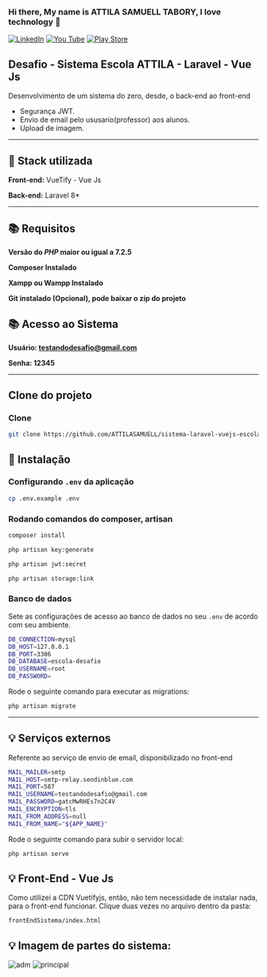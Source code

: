 

### Hi there, My name is ATTILA  SAMUELL TABORY, I love technology 👋

[![LinkedIn ](https://img.shields.io/badge/LinkedIn-0077B5?style=for-the-badge&logo=linkedin&logoColor=white)](https://www.linkedin.com/in/attila-samuell-98291216b/)
[![You Tube](https://img.shields.io/badge/YouTube-FF0000?style=for-the-badge&logo=youtube&logoColor=white)](https://www.youtube.com/channel/UCuX9fZZa3eR4LACYTPVZg5A/videos)
[![Play Store](https://img.shields.io/badge/Google_Play-414141?style=for-the-badge&logo=google-play&logoColor=white)](https://play.google.com/store/apps/details?id=attila.QRCodeGeradorLeitor)


## Desafio - Sistema Escola ATTILA - Laravel - Vue Js
Desenvolvimento de um sistema do zero, desde, o back-end ao front-end
 + Segurança JWT.
 + Envio de email pelo ususario(professor) aos alunos.
 + Upload de imagem.

---
## 🔧 Stack utilizada
**Front-end:** VueTify - Vue Js

**Back-end:** Laravel 8*

---
## 📚 Requisitos
**Versão do *PHP* maior ou igual a 7.2.5**


**Composer Instalado**


**Xampp ou Wampp Instalado**


**Git instalado (Opcional), pode baixar o zip do projeto**
## 📚 Acesso ao Sistema
**Usuário: testandodesafio@gmail.com**


**Senha: 12345**

---
##  Clone do projeto 
### Clone
```bash
git clone https://github.com/ATTILASAMUELL/sistema-laravel-vuejs-escolar.git
```
## 🚀 Instalação

### Configurando `.env` da aplicação
```bash
cp .env.example .env
```

### Rodando comandos do composer, artisan
```bash
composer install
```
```bash
php artisan key:generate
```
```bash
php artisan jwt:secret
```
```bash
php artisan storage:link
```


###  Banco de dados
Sete as configurações de acesso ao banco de dados no seu `.env` de acordo com seu ambiente.
```bash
DB_CONNECTION=mysql
DB_HOST=127.0.0.1
DB_PORT=3306
DB_DATABASE=escola-desafio
DB_USERNAME=root
DB_PASSWORD=
```
Rode o seguinte comando para executar as migrations:
```bash
php artisan migrate
```

---
## 💡 Serviços externos
Referente ao serviço de envio de email, disponibilizado no front-end
```bash
MAIL_MAILER=smtp
MAIL_HOST=smtp-relay.sendinblue.com
MAIL_PORT=587
MAIL_USERNAME=testandodesafio@gmail.com
MAIL_PASSWORD=gatcMwRHEs7n2C4V
MAIL_ENCRYPTION=tls
MAIL_FROM_ADDRESS=null
MAIL_FROM_NAME="${APP_NAME}"
```
Rode o seguinte comando para subir o servidor local:
```bash
php artisan serve
```
## 💡 Front-End - Vue Js
Como utilizei a CDN Vuetifyjs, então, não tem necessidade de instalar nada, para o front-end funcionar.
Clique duas vezes no arquivo dentro da pasta:
```bash
frontEndSistema/index.html
```
## 💡 Imagem de partes do sistema:
![adm](https://user-images.githubusercontent.com/76443540/181694001-0a395d6f-f1f3-4bbd-a6fa-bae7263b924d.png)
![principal](https://user-images.githubusercontent.com/76443540/181694024-e70d24f3-49c1-4eed-b770-26d7783e3ad1.png)

